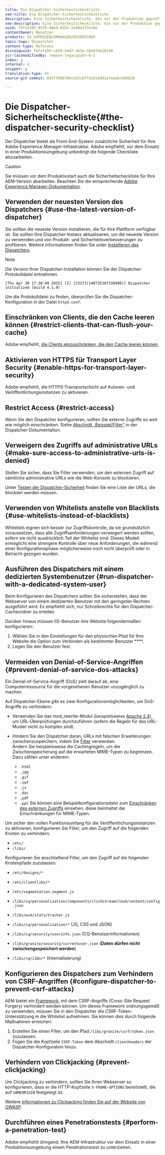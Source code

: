```yaml
---
title: Die Dispatcher-Sicherheitscheckliste
seo-title: Die Dispatcher-Sicherheitscheckliste
description: Eine Sicherheitscheckliste, die vor der Produktion geprüft werden sollte.
seo-description: Eine Sicherheitscheckliste, die vor der Produktion geprüft werden sollte.
uuid: 7bfa3202-03f6-48e9-8d2e-2a40e137ecbe
contentOwner: Benutzer
products: SG_EXPERIENCEMANAGER/DISPATCHER
topic-tags: Dispatcher
content-type: Referenz
discoiquuid: fbfafa55-c029-4ed7-ab3e-1bebfde18248
jcr-lastmodifiedby: remove-legacypath-6-1
index: y
internal: n
snippet: y
translation-type: ht
source-git-commit: 6d3ff696780ce55c077a1d14d01efeaebcb8db28

---
```



# Die Dispatcher-Sicherheitscheckliste{#the-dispatcher-security-checklist}

<!-- 

Comment Type: remark
Last Modified By: unknown unknown (ims-author-00AF43764F54BE740A490D44@AdobeID)
Last Modified Date: 2015-06-05T05:14:35.365-0400

<p>Food for thought listed on <a href="https://jira.corp.adobe.com/browse/DOC-5649">DOC-5649</a>. To be considered while proof-reading.</p> 
<p> </p>

 -->

Der Dispatcher bietet als Front-End-System zusätzliche Sicherheit für Ihre Adobe Experience Manager-Infrastruktur. Adobe empfiehlt, vor dem Einsatz in einer Produktionsumgebung unbedingt die folgende Checkliste abzuarbeiten.

>[!CAUTION]
>
>Sie müssen vor dem Produktivstart auch die Sicherheitscheckliste für Ihre AEM-Version abarbeiten. Beachten Sie die entsprechende [Adobe Experience Manager-Dokumentation](https://helpx.adobe.com/experience-manager/6-3/sites/administering/using/security-checklist.html).

## Verwenden der neuesten Version des Dispatchers {#use-the-latest-version-of-dispatcher}

Sie sollten die neueste Version installieren, die für Ihre Plattform verfügbar ist. Sie sollten Ihre Dispatcher-Instanz aktualisieren, um die neueste Version zu verwenden und von Produkt- und Sicherheitsverbesserungen zu profitieren. Weitere Informationen finden Sie unter [Installieren des Dispatchers](dispatcher-install.md).

>[!NOTE]
>
>Die Version Ihrer Dispatcher-Installation können Sie der Dispatcher-Protokolldatei entnehmen.
>
>`[Thu Apr 30 17:30:49 2015] [I] [23171(140735307338496)] Dispatcher initialized (build 4.1.9)`
>
>Um die Protokolldatei zu finden, überprüfen Sie die Dispatcher-Konfiguration in der Datei `httpd.conf`.

## Einschränken von Clients, die den Cache leeren können {#restrict-clients-that-can-flush-your-cache}

Adobe empfiehlt, [die Clients einzuschränken, die den Cache leeren können](dispatcher-configuration.md#limiting-the-clients-that-can-flush-the-cache).

## Aktivieren von HTTPS für Transport Layer Security {#enable-https-for-transport-layer-security}

Adobe empfiehlt, die HTTPS-Transportschicht auf Autoren- und Veröffentlichungsinstanzen zu aktivieren. 

<!-- 

Comment Type: remark
Last Modified By: unknown unknown (ims-author-00AF43764F54BE740A490D44@AdobeID)
Last Modified Date: 2015-06-26T04:41:28.841-0400

<p>Recommended to have SSL termination, front end SSL.</p> 
<p>Question is do we want to have SSL communication between dispatcher and AEM instances (publish and/or author).</p> 
<p>We might want to have two items:</p> 
<ul> 
 <li>MUST HTTPS clients -&gt; dispatcher / load balancer</li> 
 <li>NICE load balancer -&gt; dispatcher<br /> </li> 
 <li>NICE dispatcher -&gt; instances if sensitive information such as credit cards / or infrastructure requirements such as DMZ</li> 
</ul>

 -->

## Restrict Access {#restrict-access}

Wenn Sie den Dispatcher konfigurieren, sollten Sie externe Zugriffe so weit wie möglich einschränken. Siehe [Abschnitt „Beispiel/Filter“](dispatcher-configuration.md#main-pars_184_1_title) in der Dispatcher-Dokumentation.

## Verweigern des Zugriffs auf administrative URLs  {#make-sure-access-to-administrative-urls-is-denied}

Stellen Sie sicher, dass Sie Filter verwenden, um den externen Zugriff auf sämtliche administrative URLs wie die Web-Konsole zu blockieren.

Unter [Testen der Dispatcher-Sicherheit](dispatcher-configuration.md#testing-dispatcher-security) finden Sie eine Liste der URLs, die blockiert werden müssen.

## Verwenden von Whitelists anstelle von Blacklists {#use-whitelists-instead-of-blacklists}

Whitelists eignen sich besser zur Zugriffskontrolle, da sie grundsätzlich voraussetzen, dass alle Zugriffsanforderungen verweigert werden sollten, sofern sie nicht ausdrücklich Teil der Whitelist sind. Dieses Modell ermöglicht eine strengere Kontrolle über neue Anforderungen, die während einer Konfigurationsphase möglicherweise noch nicht überprüft oder in Betracht gezogen wurden.

## Ausführen des Dispatchers mit einem dedizierten Systembenutzer {#run-dispatcher-with-a-dedicated-system-user}

Beim Konfigurieren des Dispatchers sollten Sie sicherstellen, dass der Webserver von einem dedizierten Benutzer mit den geringsten Rechten ausgeführt wird. Es empfiehlt sich, nur Schreibrechte für den Dispatcher-Cacheordner zu erteilen.

Darüber hinaus müssen IIS-Benutzer ihre Website folgendermaßen konfigurieren:

1. Wählen Sie in den Einstellungen für den physischen Pfad für Ihre Website die Option zum Verbinden als bestimmter Benutzer ****.
1. Legen Sie den Benutzer fest.

## Vermeiden von Denial-of-Service-Angriffen  {#prevent-denial-of-service-dos-attacks}

Ein Denial-of-Service-Angriff (DoS) zielt darauf ab, eine Computerressource für die vorgesehenen Benutzer unzugänglich zu machen.

Auf Dispatcher-Ebene gibt es zwei Konfigurationsmöglichkeiten, um DoS-Angriffe zu verhindern:  [](https://docs.adobe.com/content/docs/en/dispatcher.html#/filter (Filter))

* Verwenden Sie das mod_rewrite-Modul (beispielsweise [Apache 2.4](https://httpd.apache.org/docs/2.4/mod/mod_rewrite.html)), um URL-Überprüfungen durchzuführen (sofern die Regeln für das URL-Muster nicht zu komplex sind).

* Hindern Sie den Dispatcher daran, URLs mit falschen Erweiterungen zwischenzuspeichern, indem Sie [Filter](dispatcher-configuration.md#configuring-access-to-conten-tfilter) verwenden.\
   Ändern Sie beispielsweise die Cachingregeln, um die Zwischenspeicherung auf die erwarteten MIME-Typen zu begrenzen. Dazu zählen unter anderem:

   * `.html`
   * `.jpg`
   * `.gif`
   * `.swf`
   * `.js`
   * `.doc`
   * `.pdf`
   * `.ppt`
   Sie können eine Beispielkonfigurationsdatei zum [Einschränken des externen Zugriffs](#restrict-access) einsehen, diese beinhaltet die Einschränkungen für MIME-Typen. 

Um sicher den vollen Funktionsumfang für die Veröffentlichungsinstanzen zu aktivieren, konfigurieren Sie Filter, um den Zugriff auf die folgenden Knoten zu verhindern:

* `/etc/`
* `/libs/`

Konfigurieren Sie anschließend Filter, um den Zugriff auf die folgenden Knotenpfade zuzulassen:

* `/etc/designs/*`
* `/etc/clientlibs/*`
* `/etc/segmentation.segment.js`
* `/libs/cq/personalization/components/clickstreamcloud/content/config.json`
* `/libs/wcm/stats/tracker.js`
* `/libs/cq/personalization/*` (JS, CSS und JSON)
* `/libs/cq/security/userinfo.json` (CQ-Benutzerinformationen)
* `/libs/granite/security/currentuser.json` (**Daten dürfen nicht zwischengespeichert werden**)

* `/libs/cq/i18n/*` (Internalisierung)

<!-- 

Comment Type: remark
Last Modified By: unknown unknown (ims-author-00AF43764F54BE740A490D44@AdobeID)
Last Modified Date: 2015-06-26T04:38:17.016-0400

<p>We need to highlight whether a path applies to all versions or specific ones.<br /> </p>

 -->

## Konfigurieren des Dispatchers zum Verhindern von CSRF-Angriffen {#configure-dispatcher-to-prevent-csrf-attacks}

AEM bietet ein [Framework](https://helpx.adobe.com/experience-manager/6-3/sites/administering/using/security-checklist.html#verification-steps), mit dem CSRF-Angriffe (Cross-Site Request Forgery) verhindert werden können. Um dieses Framework ordnungsgemäß zu verwenden, müssen Sie in den Dispatcher die CSRF-Token-Unterstützung in die Whitelist aufnehmen. Sie können dies durch folgende Maßnahmen erreichen:

1. Erstellen Sie einen Filter, um den Pfad `/libs/granite/csrf/token.json` zuzulassen.
1. Fügen Sie die Kopfzeile `CSRF-Token` dem Abschnitt `clientheaders` der Dispatcher-Konfiguration hinzu.

## Verhindern von Clickjacking {#prevent-clickjacking}

Um Clickjacking zu verhindern, sollten Sie Ihren Webserver so konfigurieren, dass er die HTTP-Kopfzeile `X-FRAME-OPTIONS` bereitstellt, die auf `SAMEORIGIN` festgelegt ist.

Weitere [Informationen zu Clickjacking finden Sie auf der Website von OWASP](https://www.owasp.org/index.php/Clickjacking).

## Durchführen eines Penetrationstests {#perform-a-penetration-test}

Adobe empfiehlt dringend, Ihre AEM-Infrastruktur vor dem Einsatz in einer Produktionsumgebung einem Penetrationstest zu unterziehen. 

